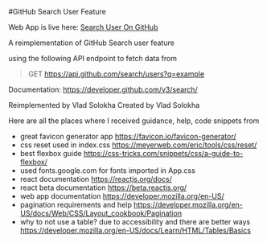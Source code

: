 #GitHub Search User Feature

Web App is live here: [Search User On GitHub](https://searcghuserongithub.netlify.app)

A reimplementation of GitHub Search user feature

using the following API endpoint to fetch data from

>GET https://api.github.com/search/users?q=example

Documentation: https://developer.github.com/v3/search/ 

Reimplemented by Vlad Solokha
Created by Vlad Solokha

Here are all the places where I received guidance, help, code snippets from

- great favicon generator app https://favicon.io/favicon-generator/ 
- css reset used in index.css https://meyerweb.com/eric/tools/css/reset/
- best flexbox guide https://css-tricks.com/snippets/css/a-guide-to-flexbox/
- used fonts.google.com for fonts imported in App.css
- react documentation https://reactjs.org/docs/
- react beta documentation https://beta.reactjs.org/
- web app documentation https://developer.mozilla.org/en-US/
- pagination requirements and help https://developer.mozilla.org/en-US/docs/Web/CSS/Layout_cookbook/Pagination
- why to not use a table? due to accessibility and there are better ways https://developer.mozilla.org/en-US/docs/Learn/HTML/Tables/Basics

